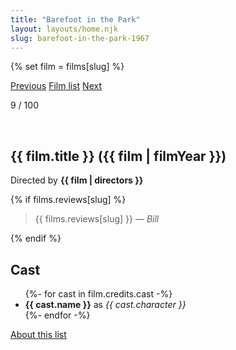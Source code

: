 ```yaml
---
title: "Barefoot in the Park"
layout: layouts/home.njk
slug: barefoot-in-the-park-1967
---
```


{% set film = films[slug] %}

<nav class="films">
  <a class="prev" href="../breathless-1960">Previous</a>
  <a href="../">Film list</a>
  <a class="next" href="../in-the-heat-of-the-night-1967">Next</a>
</nav>

<p>9 / 100</p>

<article class="film">
  <div class="backdrop-and-poster">
    <img class="poster" src="../films/posters/{{ film.slug }}.jpg" alt="">
    <img class="backdrop" src="../films/backdrops/{{ film.slug }}.jpg" alt="">
  </div>

  <h1>{{ film.title }} ({{ film | filmYear }})</h1>

  

  <p class="director">
    Directed by <strong>{{ film | directors }}</strong>
  </p>

  {% if films.reviews[slug] %}
    <blockquote> 
      {{ films.reviews[slug] }} <em>— Bill</em>
    </blockquote> 
  {% endif %}

  <h2>
    Cast
  </h2>
  <ul>
    {%- for cast in film.credits.cast -%}
      <li>
        <strong>{{ cast.name }}</strong> as <em>{{ cast.character }}</em>
      </li>
    {%- endfor -%}
  </ul>
</article>
<footer>
  <a href="../about">About this list</a>
</footer>
